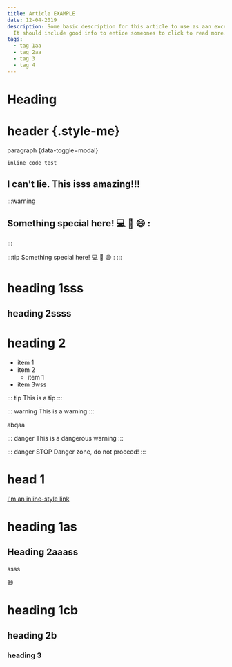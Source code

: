 ```yaml
---
title: Article EXAMPLE
date: 12-04-2019
description: Some basic description for this article to use as aan excerpt.
  It should include good info to entice someones to click to read more.
tags:
  - tag 1aa
  - tag 2aa
  - tag 3
  - tag 4
---
```


# Heading

# header {.style-me}

paragraph {data-toggle=modal}

`inline code test`

## I can't lie. This isss amazing!!!

:::warning

## Something special here! :computer: :key: :smile: :

:::

:::tip
Something special here! :computer: :key: :smile: :
:::

# heading 1sss

## heading 2ssss

# heading 2

- item 1
- item 2
  - item 1
- item 3wss

::: tip
This is a tip
:::

::: warning
This is a warning
:::

abqaa

::: danger
This is a dangerous warning
:::

::: danger STOP
Danger zone, do not proceed!
:::

# head 1

[I'm an inline-style link](https://www.google.com)

<!--
![Image Test](~/assets/hero1.png) -->

# heading 1as

## Heading 2aaass

ssss

:smile:

# heading 1cb

## heading 2b

### heading 3
